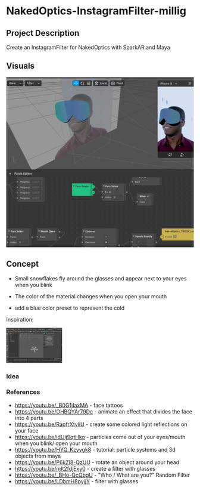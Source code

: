 # NakedOptics-InstagramFilter-millig

## Project Description
Create an InstagramFilter for NakedOptics with SparkAR and Maya

## Visuals
<img src="./Visuals/SparkAr_26032020.jpg">

## Concept
+ Small snowflakes fly around the glasses and appear next to your eyes when you blink
+ The color of the material changes when you open your mouth

+ add a blue color preset to represent the cold
 
Inspiration:
<div>
<img src="./Visuals/snowflake_visual.jpg" width="150">
</div>


### Idea

### References
+ https://youtu.be/_B0G1jIaxMA - face tattoos			
+ https://youtu.be/OHBQYAr79Dc - animate an effect that divides the face into 4 parts	
+ https://youtu.be/RapfrXtyliU - create some colored light reflections on your face 	
+ https://youtu.be/idUij9qtHko - particles come out of your eyes/mouth when you blink/ open your mouth 				
+ https://youtu.be/HYQ_Kzyygk8 - tutorial: particle systems and 3d objects from maya	
+ https://youtu.be/P6kZl8-QzUU - rotate an object around your head	
+ https://youtu.be/mIt2fdjExy0 - create a filter with glasses
+ https://youtu.be/_BHo-QcQbgU - "Who / What are you?" Random Filter
+ https://youtu.be/LDbmH8pyjjY - filter with glasses


